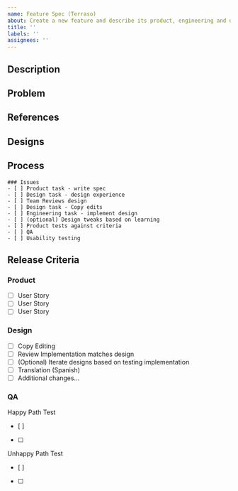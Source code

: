 ```yaml
---
name: Feature Spec (Terraso)
about: Create a new feature and describe its product, engineering and design work
title: ''
labels: ''
assignees: ''
---
```


## Description


## Problem


## References


## Designs


## Process
```[tasklist]
### Issues
- [ ] Product task - write spec
- [ ] Design task - design experience
- [ ] Team Reviews design
- [ ] Design task - Copy edits
- [ ] Engineering task - implement design
- [ ] (optional) Design tweaks based on learning
- [ ] Product tests against criteria
- [ ] QA
- [ ] Usability testing
```

## Release Criteria

### Product
- [ ] User Story
- [ ] User Story
- [ ] User Story

### Design 
- [ ] Copy Editing
- [ ] Review Implementation matches design
- [ ] (Optional) Iterate designs based on testing implementation
- [ ] Translation (Spanish)
- [ ] Additional changes...

### QA
Happy Path Test
- [ ] 
- [ ] 

Unhappy Path Test
- [ ] 
- [ ] 


